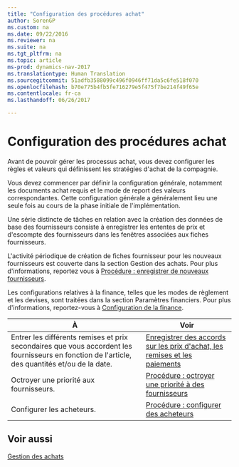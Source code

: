 ```yaml
---
title: "Configuration des procédures achat"
author: SorenGP
ms.custom: na
ms.date: 09/22/2016
ms.reviewer: na
ms.suite: na
ms.tgt_pltfrm: na
ms.topic: article
ms-prod: dynamics-nav-2017
ms.translationtype: Human Translation
ms.sourcegitcommit: 51adfb3588099c496f0946ff71da5c6fe518f070
ms.openlocfilehash: b70e775b4fb5fe716279e5f475f7be214f49f65e
ms.contentlocale: fr-ca
ms.lasthandoff: 06/26/2017

---
```


# <a name="set-up-purchasing"></a>Configuration des procédures achat
Avant de pouvoir gérer les processus achat, vous devez configurer les règles et valeurs qui définissent les stratégies d'achat de la compagnie.

Vous devez commencer par définir la configuration générale, notamment les documents achat requis et le mode de report des valeurs correspondantes. Cette configuration générale a généralement lieu une seule fois au cours de la phase initiale de l'implémentation.

Une série distincte de tâches en relation avec la création des données de base des fournisseurs consiste à enregistrer les ententes de prix et d'escompte des fournisseurs dans les fenêtres associées aux fiches fournisseurs.

L'activité périodique de création de fiches fournisseur pour les nouveaux fournisseurs est couverte dans la section Gestion des achats. Pour plus d'informations, reportez vous à [Procédure : enregistrer de nouveaux fournisseurs](purchasing-how-register-new-vendors.md).

Les configurations relatives à la finance, telles que les modes de règlement et les devises, sont traitées dans la section Paramètres financiers. Pour plus d'informations, reportez-vous à [Configuration de la finance](finance-setup-setup-finance-setup.md).

|À |Voir |
|---|----|
|Entrer les différents remises et prix secondaires que vous accordent les fournisseurs en fonction de l'article, des quantités et/ou de la date.|[Enregistrer des accords sur les prix d'achat, les remises et les paiements](purchasing-how-record-purchase-price-discount-payment-agreements.md)|
|Octroyer une priorité aux fournisseurs.|[Procédure : octroyer une priorité à des fournisseurs](purchasing-how-prioritize-vendors.md)|
|Configurer les acheteurs.|[Procédure : configurer des acheteurs](purchasing-how-setup-purchasers.md)|

## <a name="see-also"></a>Voir aussi
[Gestion des achats](purchasing-manage-purchasing.md)

